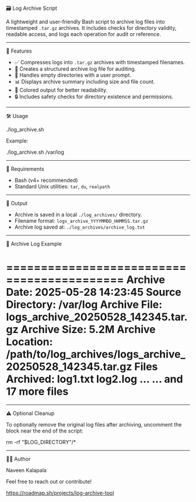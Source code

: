 🗃️ Log Archive Script

A lightweight and user-friendly Bash script to archive log files into timestamped `.tar.gz` archives. It includes checks for directory validity, readable access, and logs each operation for audit or reference.

---

🚀 Features

- ✅ Compresses logs into `.tar.gz` archives with timestamped filenames.
- 🧾 Creates a structured archive log file for auditing.
- 📂 Handles empty directories with a user prompt.
- 📊 Displays archive summary including size and file count.
- 🎨 Colored output for better readability.
- 🔒 Includes safety checks for directory existence and permissions.

---

🛠️ Usage


./log_archive.sh <log-directory>


Example:


./log_archive.sh /var/log


---

📌 Requirements

* Bash (v4+ recommended)
* Standard Unix utilities: `tar`, `du`, `realpath`

---

📁 Output

* Archive is saved in a local `./log_archives/` directory.
* Filename format: `logs_archive_YYYYMMDD_HHMMSS.tar.gz`
* Archive log saved at: `./log_archives/archive_log.txt`

---

📒 Archive Log Example


===========================================
Archive Date: 2025-05-28 14:23:45
Source Directory: /var/log
Archive File: logs_archive_20250528_142345.tar.gz
Archive Size: 5.2M
Archive Location: /path/to/log_archives/logs_archive_20250528_142345.tar.gz
Files Archived:
log1.txt
log2.log
...
... and 17 more files
===========================================


---

⚠️ Optional Cleanup

To optionally remove the original log files after archiving, uncomment the block near the end of the script:


rm -rf "$LOG_DIRECTORY"/*


---

🧑‍💻 Author

Naveen Kalapala

Feel free to reach out or contribute!




https://roadmap.sh/projects/log-archive-tool
